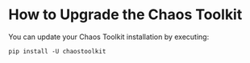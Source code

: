 # How to Upgrade the Chaos Toolkit

You can update your Chaos Toolkit installation by executing:

```
pip install -U chaostoolkit
```

<div style="margin: 0 auto; text-align: center;"><script src="https://asciinema.org/a/ny6KTzHWX62CSqkInwjepoLEo.js" id="asciicast-ny6KTzHWX62CSqkInwjepoLEo" async></script></div>
